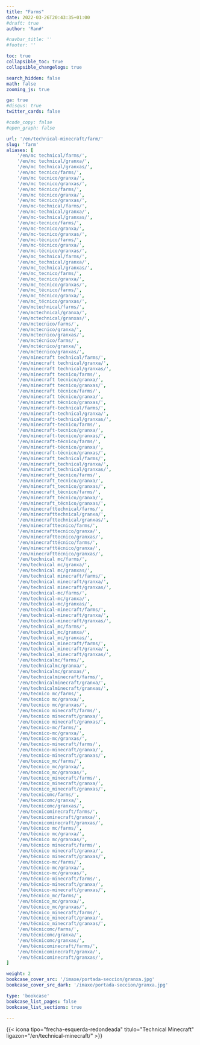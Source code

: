 ```yaml
---
title: "Farms"
date: 2022-03-26T20:43:35+01:00
#draft: true
author: 'Ran#'

#navbar_title: ''
#footer: ''

toc: true
collapsible_toc: true
collapsible_changelogs: true

search_hidden: false
math: false
zooming_js: true

ga: true
#disqus: true
twitter_cards: false

#code_copy: false
#open_graph: false

url: '/en/technical-minecraft/farm/'
slug: 'farm'
aliases: [
    '/en/mc technical/farms/',
    '/en/mc technical/granxa/',
    '/en/mc technical/granxas/',
    '/en/mc tecnico/farms/',
    '/en/mc tecnico/granxa/',
    '/en/mc tecnico/granxas/',
    '/en/mc técnico/farms/',
    '/en/mc técnico/granxa/',
    '/en/mc técnico/granxas/',
    '/en/mc-technical/farms/',
    '/en/mc-technical/granxa/',
    '/en/mc-technical/granxas/',
    '/en/mc-tecnico/farms/',
    '/en/mc-tecnico/granxa/',
    '/en/mc-tecnico/granxas/',
    '/en/mc-técnico/farms/',
    '/en/mc-técnico/granxa/',
    '/en/mc-técnico/granxas/',
    '/en/mc_technical/farms/',
    '/en/mc_technical/granxa/',
    '/en/mc_technical/granxas/',
    '/en/mc_tecnico/farms/',
    '/en/mc_tecnico/granxa/',
    '/en/mc_tecnico/granxas/',
    '/en/mc_técnico/farms/',
    '/en/mc_técnico/granxa/',
    '/en/mc_técnico/granxas/',
    '/en/mctechnical/farms/',
    '/en/mctechnical/granxa/',
    '/en/mctechnical/granxas/',
    '/en/mctecnico/farms/',
    '/en/mctecnico/granxa/',
    '/en/mctecnico/granxas/',
    '/en/mctécnico/farms/',
    '/en/mctécnico/granxa/',
    '/en/mctécnico/granxas/',
    '/en/minecraft technical/farms/',
    '/en/minecraft technical/granxa/',
    '/en/minecraft technical/granxas/',
    '/en/minecraft tecnico/farms/',
    '/en/minecraft tecnico/granxa/',
    '/en/minecraft tecnico/granxas/',
    '/en/minecraft técnico/farms/',
    '/en/minecraft técnico/granxa/',
    '/en/minecraft técnico/granxas/',
    '/en/minecraft-technical/farms/',
    '/en/minecraft-technical/granxa/',
    '/en/minecraft-technical/granxas/',
    '/en/minecraft-tecnico/farms/',
    '/en/minecraft-tecnico/granxa/',
    '/en/minecraft-tecnico/granxas/',
    '/en/minecraft-técnico/farms/',
    '/en/minecraft-técnico/granxa/',
    '/en/minecraft-técnico/granxas/',
    '/en/minecraft_technical/farms/',
    '/en/minecraft_technical/granxa/',
    '/en/minecraft_technical/granxas/',
    '/en/minecraft_tecnico/farms/',
    '/en/minecraft_tecnico/granxa/',
    '/en/minecraft_tecnico/granxas/',
    '/en/minecraft_técnico/farms/',
    '/en/minecraft_técnico/granxa/',
    '/en/minecraft_técnico/granxas/',
    '/en/minecrafttechnical/farms/',
    '/en/minecrafttechnical/granxa/',
    '/en/minecrafttechnical/granxas/',
    '/en/minecrafttecnico/farms/',
    '/en/minecrafttecnico/granxa/',
    '/en/minecrafttecnico/granxas/',
    '/en/minecrafttécnico/farms/',
    '/en/minecrafttécnico/granxa/',
    '/en/minecrafttécnico/granxas/',
    '/en/technical mc/farms/',
    '/en/technical mc/granxa/',
    '/en/technical mc/granxas/',
    '/en/technical minecraft/farms/',
    '/en/technical minecraft/granxa/',
    '/en/technical minecraft/granxas/',
    '/en/technical-mc/farms/',
    '/en/technical-mc/granxa/',
    '/en/technical-mc/granxas/',
    '/en/technical-minecraft/farms/',
    '/en/technical-minecraft/granxa/',
    '/en/technical-minecraft/granxas/',
    '/en/technical_mc/farms/',
    '/en/technical_mc/granxa/',
    '/en/technical_mc/granxas/',
    '/en/technical_minecraft/farms/',
    '/en/technical_minecraft/granxa/',
    '/en/technical_minecraft/granxas/',
    '/en/technicalmc/farms/',
    '/en/technicalmc/granxa/',
    '/en/technicalmc/granxas/',
    '/en/technicalminecraft/farms/',
    '/en/technicalminecraft/granxa/',
    '/en/technicalminecraft/granxas/',
    '/en/tecnico mc/farms/',
    '/en/tecnico mc/granxa/',
    '/en/tecnico mc/granxas/',
    '/en/tecnico minecraft/farms/',
    '/en/tecnico minecraft/granxa/',
    '/en/tecnico minecraft/granxas/',
    '/en/tecnico-mc/farms/',
    '/en/tecnico-mc/granxa/',
    '/en/tecnico-mc/granxas/',
    '/en/tecnico-minecraft/farms/',
    '/en/tecnico-minecraft/granxa/',
    '/en/tecnico-minecraft/granxas/',
    '/en/tecnico_mc/farms/',
    '/en/tecnico_mc/granxa/',
    '/en/tecnico_mc/granxas/',
    '/en/tecnico_minecraft/farms/',
    '/en/tecnico_minecraft/granxa/',
    '/en/tecnico_minecraft/granxas/',
    '/en/tecnicomc/farms/',
    '/en/tecnicomc/granxa/',
    '/en/tecnicomc/granxas/',
    '/en/tecnicominecraft/farms/',
    '/en/tecnicominecraft/granxa/',
    '/en/tecnicominecraft/granxas/',
    '/en/técnico mc/farms/',
    '/en/técnico mc/granxa/',
    '/en/técnico mc/granxas/',
    '/en/técnico minecraft/farms/',
    '/en/técnico minecraft/granxa/',
    '/en/técnico minecraft/granxas/',
    '/en/técnico-mc/farms/',
    '/en/técnico-mc/granxa/',
    '/en/técnico-mc/granxas/',
    '/en/técnico-minecraft/farms/',
    '/en/técnico-minecraft/granxa/',
    '/en/técnico-minecraft/granxas/',
    '/en/técnico_mc/farms/',
    '/en/técnico_mc/granxa/',
    '/en/técnico_mc/granxas/',
    '/en/técnico_minecraft/farms/',
    '/en/técnico_minecraft/granxa/',
    '/en/técnico_minecraft/granxas/',
    '/en/técnicomc/farms/',
    '/en/técnicomc/granxa/',
    '/en/técnicomc/granxas/',
    '/en/técnicominecraft/farms/',
    '/en/técnicominecraft/granxa/',
    '/en/técnicominecraft/granxas/',
]

weight: 2
bookcase_cover_src: '/imaxe/portada-seccion/granxa.jpg'
bookcase_cover_src_dark: '/imaxe/portada-seccion/granxa.jpg'

type: 'bookcase'
bookcase_list_pages: false
bookcase_list_sections: true

---
```


{{< icona tipo="frecha-esquerda-redondeada" titulo="Technical Minecraft" ligazon="/en/technical-minecraft/" >}}
